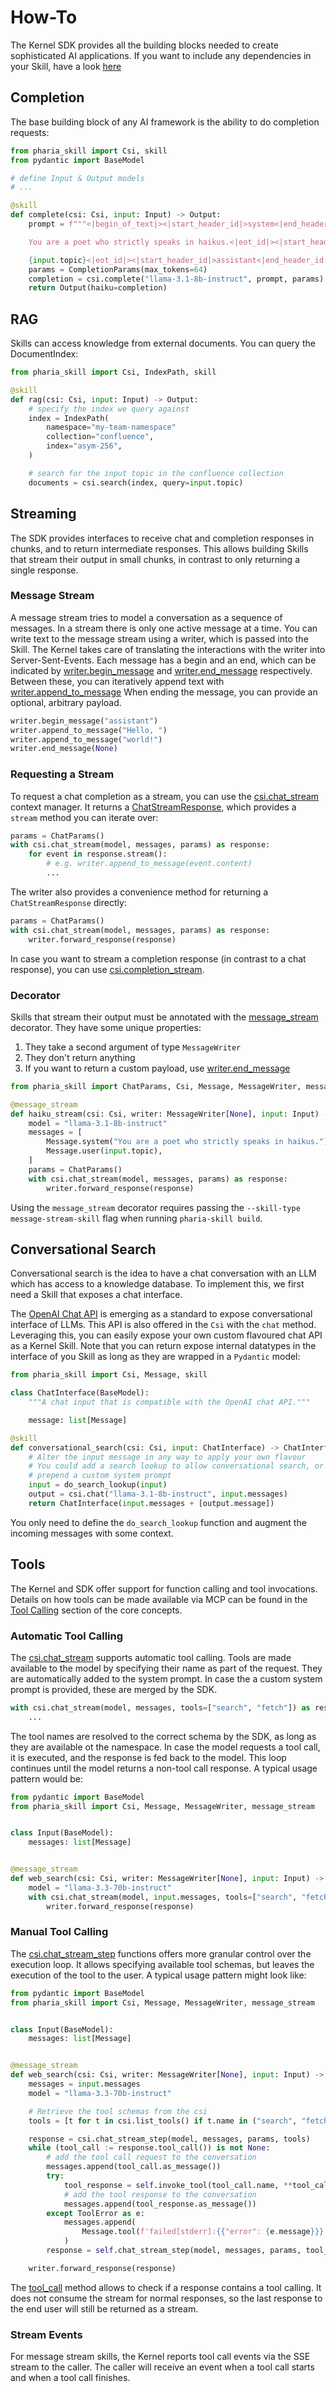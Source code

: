 # How-To

The Kernel SDK provides all the building blocks needed to create sophisticated AI applications.
If you want to include any dependencies in your Skill, have a look [here](https://pharia-skill.readthedocs.io/en/stable/03-core_concepts.html#wasm-component)

## Completion

The base building block of any AI framework is the ability to do completion requests:

```python
from pharia_skill import Csi, skill
from pydantic import BaseModel

# define Input & Output models
# ...

@skill
def complete(csi: Csi, input: Input) -> Output:
    prompt = f"""<|begin_of_text|><|start_header_id|>system<|end_header_id|>

    You are a poet who strictly speaks in haikus.<|eot_id|><|start_header_id|>user<|end_header_id|>

    {input.topic}<|eot_id|><|start_header_id|>assistant<|end_header_id|>"""
    params = CompletionParams(max_tokens=64)
    completion = csi.complete("llama-3.1-8b-instruct", prompt, params)
    return Output(haiku=completion)
```

## RAG

Skills can access knowledge from external documents. You can query the DocumentIndex:

```python
from pharia_skill import Csi, IndexPath, skill

@skill
def rag(csi: Csi, input: Input) -> Output:
    # specify the index we query against
    index = IndexPath(
        namespace="my-team-namespace"
        collection="confluence",
        index="asym-256",
    )

    # search for the input topic in the confluence collection
    documents = csi.search(index, query=input.topic)
```

## Streaming

The SDK provides interfaces to receive chat and completion responses in chunks, and to return intermediate responses.
This allows building Skills that stream their output in small chunks, in contrast to only returning a single response.

### Message Stream

A message stream tries to model a conversation as a sequence of messages.
In a stream there is only one active message at a time.
You can write text to the message stream using a writer, which is passed into the Skill.
The Kernel takes care of translating the interactions with the writer into Server-Sent-Events.
Each message has a begin and an end, which can be indicated by [writer.begin_message](https://pharia-skill.readthedocs.io/en/latest/references.html#pharia_skill.MessageWriter.begin_message) and [writer.end_message](https://pharia-skill.readthedocs.io/en/latest/references.html#pharia_skill.MessageWriter.begin_message) respectively.
Between these, you can iteratively append text with [writer.append_to_message](https://pharia-skill.readthedocs.io/en/latest/references.html#pharia_skill.MessageWriter.append_to_message)
When ending the message, you can provide an optional, arbitrary payload.

```python
writer.begin_message("assistant")
writer.append_to_message("Hello, ")
writer.append_to_message("world!")
writer.end_message(None)
```

### Requesting a Stream

To request a chat completion as a stream, you can use the [csi.chat_stream](https://pharia-skill.readthedocs.io/en/latest/references.html#pharia_skill.Csi.chat_stream) context manager.
It returns a [ChatStreamResponse](https://pharia-skill.readthedocs.io/en/latest/references.html#pharia_skill.ChatStreamResponse), which provides a `stream` method you can iterate over:

```python
params = ChatParams()
with csi.chat_stream(model, messages, params) as response:
    for event in response.stream():
        # e.g. writer.append_to_message(event.content)
        ...
```

The writer also provides a convenience method for returning a `ChatStreamResponse` directly:

```python
params = ChatParams()
with csi.chat_stream(model, messages, params) as response:
    writer.forward_response(response)
```

In case you want to stream a completion response (in contrast to a chat response), you can use [csi.completion_stream](https://pharia-skill.readthedocs.io/en/latest/references.html#pharia_skill.Csi.completion_stream).

### Decorator

Skills that stream their output must be annotated with the [message_stream](https://pharia-skill.readthedocs.io/en/latest/references.html#pharia_skill.message_stream) decorator.
They have some unique properties:

1. They take a second argument of type `MessageWriter`
2. They don't return anything
3. If you want to return a custom payload, use [writer.end_message](https://pharia-skill.readthedocs.io/en/latest/references.html#pharia_skill.MessageWriter.end_message)

```python
from pharia_skill import ChatParams, Csi, Message, MessageWriter, message_stream

@message_stream
def haiku_stream(csi: Csi, writer: MessageWriter[None], input: Input) -> None:
    model = "llama-3.1-8b-instruct"
    messages = [
        Message.system("You are a poet who strictly speaks in haikus."),
        Message.user(input.topic),
    ]
    params = ChatParams()
    with csi.chat_stream(model, messages, params) as response:
        writer.forward_response(response)
```

Using the `message_stream` decorator requires passing the `--skill-type message-stream-skill` flag when running `pharia-skill build`.

## Conversational Search

Conversational search is the idea to have a chat conversation with an LLM which has access to a knowledge database.
To implement this, we first need a Skill that exposes a chat interface.

The [OpenAI Chat API](https://platform.openai.com/docs/api-reference/chat) is emerging as a standard to expose conversational interface of LLMs.
This API is also offered in the `Csi` with the `chat` method. Leveraging this, you can easily expose your own custom flavoured chat API as a Kernel Skill.
Note that you can return expose internal datatypes in the interface of you Skill as long as they are wrapped in a `Pydantic` model:

```python
from pharia_skill import Csi, Message, skill

class ChatInterface(BaseModel):
    """A chat input that is compatible with the OpenAI chat API."""

    message: list[Message]

@skill
def conversational_search(csi: Csi, input: ChatInterface) -> ChatInterface:
    # Alter the input message in any way to apply your own flavour
    # You could add a search lookup to allow conversational search, or just
    # prepend a custom system prompt
    input = do_search_lookup(input)
    output = csi.chat("llama-3.1-8b-instruct", input.messages)
    return ChatInterface(input.messages + [output.message])
```

You only need to define the `do_search_lookup` function and augment the incoming messages with some context.

## Tools

The Kernel and SDK offer support for function calling and tool invocations.
Details on how tools can be made available via MCP can be found in the [Tool Calling](https://pharia-skill.readthedocs.io/en/stable/03-core_concepts.html#tool-calling) section of the core concepts.

### Automatic Tool Calling

The [csi.chat_stream](https://pharia-skill.readthedocs.io/en/latest/references.html#pharia_skill.Csi.chat_stream) supports automatic tool calling.
Tools are made available to the model by specifying their name as part of the request.
They are automatically added to the system prompt. In case the a custom system prompt is provided, these are merged by the SDK.

```python
with csi.chat_stream(model, messages, tools=["search", "fetch"]) as response:
    ...
```
The tool names are resolved to the correct schema by the SDK, as long as they are available ot the namespace.
In case the model requests a tool call, it is executed, and the response is fed back to the model.
This loop continues until the model returns a non-tool call response.
A typical usage pattern would be:

```python
from pydantic import BaseModel
from pharia_skill import Csi, Message, MessageWriter, message_stream


class Input(BaseModel):
    messages: list[Message]


@message_stream
def web_search(csi: Csi, writer: MessageWriter[None], input: Input) -> None:
    model = "llama-3.3-70b-instruct"
    with csi.chat_stream(model, input.messages, tools=["search", "fetch"]) as response:
        writer.forward_response(response)
```


### Manual Tool Calling

The [csi.chat_stream_step](https://pharia-skill.readthedocs.io/en/latest/references.html#pharia_skill.Csi.chat_stream_step) functions offers more granular control over the execution loop.
It allows specifying available tool schemas, but leaves the execution of the tool to the user.
A typical usage pattern might look like:

```python
from pydantic import BaseModel
from pharia_skill import Csi, Message, MessageWriter, message_stream


class Input(BaseModel):
    messages: list[Message]


@message_stream
def web_search(csi: Csi, writer: MessageWriter[None], input: Input) -> None:
    messages = input.messages
    model = "llama-3.3-70b-instruct"

    # Retrieve the tool schemas from the csi
    tools = [t for t in csi.list_tools() if t.name in ("search", "fetch")]

    response = csi.chat_stream_step(model, messages, params, tools)
    while (tool_call := response.tool_call()) is not None:
        # add the tool call request to the conversation
        messages.append(tool_call.as_message())
        try:
            tool_response = self.invoke_tool(tool_call.name, **tool_call.parameters)
            # add the tool response to the conversation
            messages.append(tool_response.as_message())
        except ToolError as e:
            messages.append(
                Message.tool(f'failed[stderr]:{{"error": {e.message}}}[/stderr]')
            )
        response = self.chat_stream_step(model, messages, params, tool_schemas)

    writer.forward_response(response)
```

The [tool_call](https://pharia-skill.readthedocs.io/en/latest/references.html#pharia_skill.ChatStreamResponse.tool_call) method allows to check if a response contains a tool calling.
It does not consume the stream for normal responses, so the last response to the end user will still be returned as a stream.

### Stream Events

For message stream skills, the Kernel reports tool call events via the SSE stream to the caller.
The caller will receive an event when a tool call starts and when a tool call finishes.
